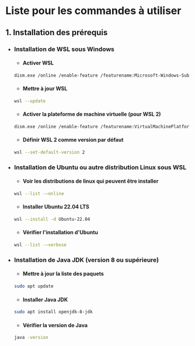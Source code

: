 
# Liste pour les commandes à utiliser

## 1. Installation des prérequis

- ### Installation de WSL sous Windows

  - #### Activer WSL
  ```bash
  dism.exe /online /enable-feature /featurename:Microsoft-Windows-Subsystem-Linux /all /norestart
  ```

  - #### Mettre à jour WSL
  ```bash
  wsl --update
  ```

  - #### Activer la plateforme de machine virtuelle (pour WSL 2)
  ```bash
  dism.exe /online /enable-feature /featurename:VirtualMachinePlatform /all /norestart
  ```

  - #### Définir WSL 2 comme version par défaut
  ```bash
  wsl --set-default-version 2
  ```

- ### Installation de Ubuntu ou autre distribution Linux sous WSL
  - #### Voir les distributions de linux qui peuvent être installer 
  ```bash
  wsl --list -–online
  ```
  
  - #### Installer Ubuntu 22.04 LTS
  ```bash
  wsl --install -d Ubuntu-22.04
  ```

  - #### Vérifier l'installation d'Ubuntu
  ```bash
  wsl --list -–verbose
  ```

- ### Installation de Java JDK (version 8 ou supérieure)
  - #### Mettre à jour la liste des paquets
  ```bash
  sudo apt update
  ```

  - #### Installer Java JDK
  ```bash
  sudo apt install openjdk-8-jdk
  ```

  - #### Vérifier la version de Java
  ```bash
  java -version
  ```
